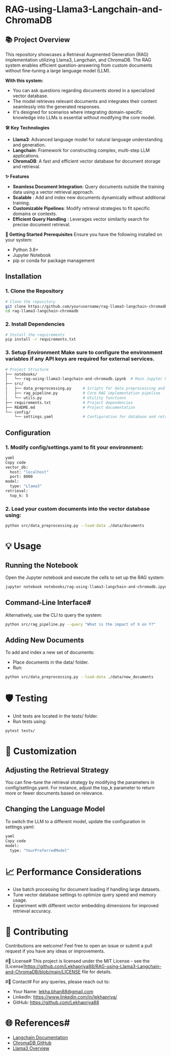 # RAG-using-Llama3-Langchain-and-ChromaDB
## 📚 Project Overview
This repository showcases a Retrieval Augmented Generation (RAG) implementation utilizing Llama3, Langchain, and ChromaDB. The RAG system enables efficient question-answering from custom documents without fine-tuning a large language model (LLM).

**With this system:**

* You can ask questions regarding documents stored in a specialized vector database.
* The model retrieves relevant documents and integrates their content seamlessly into the generated responses.
* It's designed for scenarios where integrating domain-specific knowledge into LLMs is essential without modifying the core model.

**🛠️ Key Technologies**
* **Llama3**: Advanced language model for natural language understanding and generation.
* **Langchain**: Framework for constructing complex, multi-step LLM applications.
* **ChromaDB**: A fast and efficient vector database for document storage and retrieval.

**✨ Features**
* **Seamless Document Integration**: Query documents outside the training data using a vector retrieval approach.
* **Scalable** : Add and index new documents dynamically without additional training.
* **Customizable Pipelines**: Modify retrieval strategies to fit specific domains or contexts.
* **Efficient Query Handling** : Leverages vector similarity search for precise document retrieval.

**🚀 Getting Started**
**Prerequisites**
Ensure you have the following installed on your system:

* Python 3.8+
* Jupyter Notebook
* pip or conda for package management
  
## Installation

### 1. Clone the Repository

```bash
# Clone the repository
git clone https://github.com/yourusername/rag-llama3-langchain-chromadb.git
cd rag-llama3-langchain-chromadb
```

### 2. Install Dependencies

```bash
# Install the requirements
pip install -r requirements.txt
```

### 3. Setup Environment Make sure to configure the environment variables if any API keys are required for external services.

```bash
# Project Structure
├── notebooks/
│   └── rag-using-llama3-langchain-and-chromadb.ipynb  # Main Jupyter Notebook for the project
├── src/
│   ├── data_preprocessing.py     # Scripts for data preprocessing and vectorization
│   ├── rag_pipeline.py           # Core RAG implementation pipeline
│   └── utils.py                  # Utility functions
├── requirements.txt              # Project dependencies
├── README.md                     # Project documentation
└── config/
    └── settings.yaml             # Configuration for database and retrieval parameters
```

## Configuration
### 1. Modify config/settings.yaml to fit your environment:

```bash
yaml
Copy code
vector_db:
  host: "localhost"
  port: 8000
model:
  type: "Llama3"
retrieval:
  top_k: 5
```

### 2. Load your custom documents into the vector database using:

```bash
python src/data_preprocessing.py --load-data ./data/documents
```

# 💡 Usage
## Running the Notebook
Open the Jupyter notebook and execute the cells to set up the RAG system:

```bash
jupyter notebook notebooks/rag-using-llama3-langchain-and-chromadb.ipynb
```

## Command-Line Interface#
Alternatively, use the CLI to query the system:

```bash
python src/rag_pipeline.py --query "What is the impact of X on Y?"
```

## Adding New Documents
To add and index a new set of documents:
* Place documents in the data/ folder.
* Run:

```bash
python src/data_preprocessing.py --load-data ./data/new_documents
```

# 🛡️ Testing
* Unit tests are located in the tests/ folder.
* Run tests using:

```bash
pytest tests/
```

# 🔧 Customization
## Adjusting the Retrieval Strategy
You can fine-tune the retrieval strategy by modifying the parameters in config/settings.yaml. For instance, adjust the top_k parameter to return more or fewer documents based on relevance.

## Changing the Language Model
To switch the LLM to a different model, update the configuration in settings.yaml:

```bash
yaml
Copy code
model:
  type: "YourPreferredModel"
```

# 📈 Performance Considerations
* Use batch processing for document loading if handling large datasets.
* Tune vector database settings to optimize query speed and memory usage.
* Experiment with different vector embedding dimensions for improved retrieval accuracy.

# 🤝 Contributing
Contributions are welcome! Feel free to open an issue or submit a pull request if you have any ideas or improvements.

#📄 License#
This project is licensed under the MIT License - see the [License]https://github.com/Lekhapriya88/RAG-using-Llama3-Langchain-and-ChromaDB/blob/main/LICENSE file for details.

#📧 Contact#
For any queries, please reach out to:
* Your Name: lekha.bhan88@gmail.com
* LinkedIn: https://www.linkedin.com/in/lekhapriya/
* GitHub: https://github.com/Lekhapriya88

# 🌐 References#
- [Langchain Documentation](https://langchain.com/docs)
- [ChromaDB GitHub](https://github.com/chromadb)
- [Llama3 Overview](https://llama3.com)
